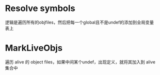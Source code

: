 # Resolve symbols

逻辑是遍历所有的objfiles，然后把每一个global且不是undef的添加到全局变量表上

# MarkLiveObjs

遍历 alive 的 object files，如果中间某个undef，出现定义，就将其加入到 alive 集合中